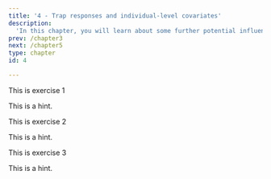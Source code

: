 ```yaml
---
title: '4 - Trap responses and individual-level covariates'
description:
  'In this chapter, you will learn about some further potential influences on an animals detectability responses to being captured that make it more or less likely to be captured in future, and individual characteristics of the animal.'
prev: /chapter3
next: /chapter5
type: chapter
id: 4

---
```


<exercise id="1" title="Trap responses">

This is exercise 1

<codeblock id="01_03">

This is a hint.

</codeblock>

</exercise>

<exercise id="2" title="Partially-observed individual-level covariates">

This is exercise 2

<codeblock id="01_03">

This is a hint.

</codeblock>

</exercise>


<exercise id="3" title="Unobserved individual-level covariates">

This is exercise 3

<codeblock id="01_03">

This is a hint.

</codeblock>

</exercise>